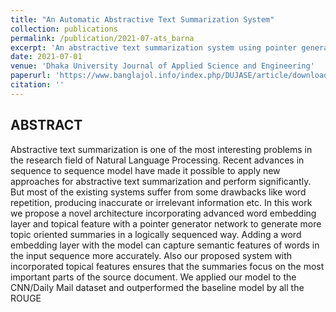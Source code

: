 ```yaml
---
title: "An Automatic Abstractive Text Summarization System"
collection: publications
permalink: /publication/2021-07-ats_barna
excerpt: 'An abstractive text summarization system using pointer generator network and topical feature extraction.'
date: 2021-07-01
venue: 'Dhaka University Journal of Applied Science and Engineering'
paperurl: 'https://www.banglajol.info/index.php/DUJASE/article/download/59217/41337'
citation: ''
---
```


## ABSTRACT
Abstractive text summarization is one of the most interesting problems in the research field of Natural Language Processing. Recent advances in sequence to sequence model have made it possible to apply new approaches for abstractive text summarization and perform significantly. But most of the existing systems suffer from some drawbacks like word repetition, producing inaccurate or irrelevant information etc. In this work we propose a novel architecture incorporating advanced word embedding layer and topical feature with a pointer generator network to generate more topic oriented summaries in a logically sequenced way. Adding a word embedding layer with the model can capture semantic features of words in the input sequence more accurately. Also our proposed system with incorporated topical features ensures that the summaries focus on the most important parts of the source document. We applied our model to the CNN/Daily Mail dataset and outperformed the baseline model by all the ROUGE

